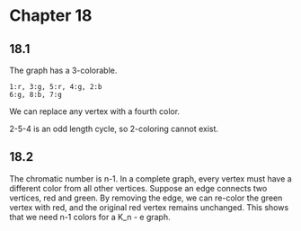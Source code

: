 # Chapter 18

## 18.1

The graph has a 3-colorable.

    1:r, 3:g, 5:r, 4:g, 2:b
    6:g, 8:b, 7:g

We can replace any vertex with a fourth color.

2-5-4 is an odd length cycle, so 2-coloring cannot exist.

## 18.2

The chromatic number is n-1. In a complete graph, every vertex must have a different color from all other vertices. Suppose an edge connects two vertices, red and green. By removing the edge, we can re-color the green vertex with red, and the original red vertex remains unchanged. This shows that we need n-1 colors for a K_n - e graph.
